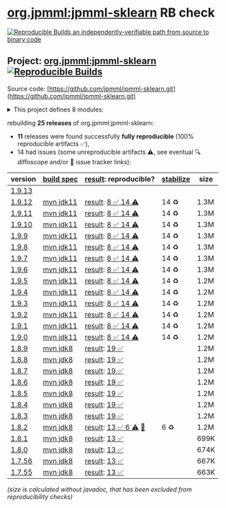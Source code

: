 [org.jpmml:jpmml-sklearn](https://central.sonatype.com/artifact/org.jpmml/jpmml-sklearn/versions) RB check
=======

[![Reproducible Builds](https://reproducible-builds.org/images/logos/rb.svg) an independently-verifiable path from source to binary code](https://reproducible-builds.org/)

## Project: [org.jpmml:jpmml-sklearn](https://central.sonatype.com/artifact/org.jpmml/jpmml-sklearn/versions) [![Reproducible Builds](https://img.shields.io/endpoint?url=https://raw.githubusercontent.com/jvm-repo-rebuild/reproducible-central/master/content/org/jpmml/jpmml-sklearn/badge.json)](https://github.com/jvm-repo-rebuild/reproducible-central/blob/master/content/org/jpmml/jpmml-sklearn/README.md)

Source code: [https://github.com/jpmml/jpmml-sklearn.git](https://github.com/jpmml/jpmml-sklearn.git)

<details><summary>This project defines 8 modules:</summary>

* [org.jpmml:jpmml-sklearn](https://central.sonatype.com/artifact/org.jpmml/jpmml-sklearn/overview)
* [org.jpmml:pmml-sklearn](https://central.sonatype.com/artifact/org.jpmml/pmml-sklearn/overview)
* [org.jpmml:pmml-sklearn-evaluator](https://central.sonatype.com/artifact/org.jpmml/pmml-sklearn-evaluator/overview)
* [org.jpmml:pmml-sklearn-extension](https://central.sonatype.com/artifact/org.jpmml/pmml-sklearn-extension/overview)
* [org.jpmml:pmml-sklearn-h2o](https://central.sonatype.com/artifact/org.jpmml/pmml-sklearn-h2o/overview)
* [org.jpmml:pmml-sklearn-lightgbm](https://central.sonatype.com/artifact/org.jpmml/pmml-sklearn-lightgbm/overview)
* [org.jpmml:pmml-sklearn-statsmodels](https://central.sonatype.com/artifact/org.jpmml/pmml-sklearn-statsmodels/overview)
* [org.jpmml:pmml-sklearn-xgboost](https://central.sonatype.com/artifact/org.jpmml/pmml-sklearn-xgboost/overview)
</details>

rebuilding **25 releases** of org.jpmml:jpmml-sklearn:
- **11** releases were found successfully **fully reproducible** (100% reproducible artifacts :white_check_mark:),
- 14 had issues (some unreproducible artifacts :warning:, see eventual :mag: diffoscope and/or :memo: issue tracker links):

| version | [build spec](/BUILDSPEC.md) | [result](https://reproducible-builds.org/docs/jvm/): reproducible? | [stabilize](https://github.com/google/oss-rebuild/blob/main/cmd/stabilize/README.md) | size |
| -- | --------- | ------ | ------ | -- |
| [1.9.13](https://central.sonatype.com/artifact/org.jpmml/jpmml-sklearn/1.9.13/pom) | | | |
| [1.9.12](https://central.sonatype.com/artifact/org.jpmml/jpmml-sklearn/1.9.12/pom) | [mvn jdk11](jpmml-sklearn-1.9.12.buildspec) | [result](jpmml-sklearn-1.9.12.buildinfo): [8 :white_check_mark:  14 :warning:](jpmml-sklearn-1.9.12.buildcompare) | 14 :recycle: | 1.3M |
| [1.9.11](https://central.sonatype.com/artifact/org.jpmml/jpmml-sklearn/1.9.11/pom) | [mvn jdk11](jpmml-sklearn-1.9.11.buildspec) | [result](jpmml-sklearn-1.9.11.buildinfo): [8 :white_check_mark:  14 :warning:](jpmml-sklearn-1.9.11.buildcompare) | 14 :recycle: | 1.3M |
| [1.9.10](https://central.sonatype.com/artifact/org.jpmml/jpmml-sklearn/1.9.10/pom) | [mvn jdk11](jpmml-sklearn-1.9.10.buildspec) | [result](jpmml-sklearn-1.9.10.buildinfo): [8 :white_check_mark:  14 :warning:](jpmml-sklearn-1.9.10.buildcompare) | 14 :recycle: | 1.3M |
| [1.9.9](https://central.sonatype.com/artifact/org.jpmml/jpmml-sklearn/1.9.9/pom) | [mvn jdk11](jpmml-sklearn-1.9.9.buildspec) | [result](jpmml-sklearn-1.9.9.buildinfo): [8 :white_check_mark:  14 :warning:](jpmml-sklearn-1.9.9.buildcompare) | 14 :recycle: | 1.3M |
| [1.9.8](https://central.sonatype.com/artifact/org.jpmml/jpmml-sklearn/1.9.8/pom) | [mvn jdk11](jpmml-sklearn-1.9.8.buildspec) | [result](jpmml-sklearn-1.9.8.buildinfo): [8 :white_check_mark:  14 :warning:](jpmml-sklearn-1.9.8.buildcompare) | 14 :recycle: | 1.3M |
| [1.9.7](https://central.sonatype.com/artifact/org.jpmml/jpmml-sklearn/1.9.7/pom) | [mvn jdk11](jpmml-sklearn-1.9.7.buildspec) | [result](jpmml-sklearn-1.9.7.buildinfo): [8 :white_check_mark:  14 :warning:](jpmml-sklearn-1.9.7.buildcompare) | 14 :recycle: | 1.3M |
| [1.9.6](https://central.sonatype.com/artifact/org.jpmml/jpmml-sklearn/1.9.6/pom) | [mvn jdk11](jpmml-sklearn-1.9.6.buildspec) | [result](jpmml-sklearn-1.9.6.buildinfo): [8 :white_check_mark:  14 :warning:](jpmml-sklearn-1.9.6.buildcompare) | 14 :recycle: | 1.3M |
| [1.9.5](https://central.sonatype.com/artifact/org.jpmml/jpmml-sklearn/1.9.5/pom) | [mvn jdk11](jpmml-sklearn-1.9.5.buildspec) | [result](jpmml-sklearn-1.9.5.buildinfo): [8 :white_check_mark:  14 :warning:](jpmml-sklearn-1.9.5.buildcompare) | 14 :recycle: | 1.2M |
| [1.9.4](https://central.sonatype.com/artifact/org.jpmml/jpmml-sklearn/1.9.4/pom) | [mvn jdk11](jpmml-sklearn-1.9.4.buildspec) | [result](jpmml-sklearn-1.9.4.buildinfo): [8 :white_check_mark:  14 :warning:](jpmml-sklearn-1.9.4.buildcompare) | 14 :recycle: | 1.2M |
| [1.9.3](https://central.sonatype.com/artifact/org.jpmml/jpmml-sklearn/1.9.3/pom) | [mvn jdk11](jpmml-sklearn-1.9.3.buildspec) | [result](jpmml-sklearn-1.9.3.buildinfo): [8 :white_check_mark:  14 :warning:](jpmml-sklearn-1.9.3.buildcompare) | 14 :recycle: | 1.2M |
| [1.9.2](https://central.sonatype.com/artifact/org.jpmml/jpmml-sklearn/1.9.2/pom) | [mvn jdk11](jpmml-sklearn-1.9.2.buildspec) | [result](jpmml-sklearn-1.9.2.buildinfo): [8 :white_check_mark:  14 :warning:](jpmml-sklearn-1.9.2.buildcompare) | 14 :recycle: | 1.2M |
| [1.9.1](https://central.sonatype.com/artifact/org.jpmml/jpmml-sklearn/1.9.1/pom) | [mvn jdk11](jpmml-sklearn-1.9.1.buildspec) | [result](jpmml-sklearn-1.9.1.buildinfo): [8 :white_check_mark:  14 :warning:](jpmml-sklearn-1.9.1.buildcompare) | 14 :recycle: | 1.2M |
| [1.9.0](https://central.sonatype.com/artifact/org.jpmml/jpmml-sklearn/1.9.0/pom) | [mvn jdk11](jpmml-sklearn-1.9.0.buildspec) | [result](jpmml-sklearn-1.9.0.buildinfo): [8 :white_check_mark:  14 :warning:](jpmml-sklearn-1.9.0.buildcompare) | 14 :recycle: | 1.2M |
| [1.8.9](https://central.sonatype.com/artifact/org.jpmml/jpmml-sklearn/1.8.9/pom) | [mvn jdk8](jpmml-sklearn-1.8.9.buildspec) | [result](jpmml-sklearn-1.8.9.buildinfo): [19 :white_check_mark: ](jpmml-sklearn-1.8.9.buildcompare) | | 1.2M |
| [1.8.8](https://central.sonatype.com/artifact/org.jpmml/jpmml-sklearn/1.8.8/pom) | [mvn jdk8](jpmml-sklearn-1.8.8.buildspec) | [result](jpmml-sklearn-1.8.8.buildinfo): [19 :white_check_mark: ](jpmml-sklearn-1.8.8.buildcompare) | | 1.2M |
| [1.8.7](https://central.sonatype.com/artifact/org.jpmml/jpmml-sklearn/1.8.7/pom) | [mvn jdk8](jpmml-sklearn-1.8.7.buildspec) | [result](jpmml-sklearn-1.8.7.buildinfo): [19 :white_check_mark: ](jpmml-sklearn-1.8.7.buildcompare) | | 1.2M |
| [1.8.6](https://central.sonatype.com/artifact/org.jpmml/jpmml-sklearn/1.8.6/pom) | [mvn jdk8](jpmml-sklearn-1.8.6.buildspec) | [result](jpmml-sklearn-1.8.6.buildinfo): [19 :white_check_mark: ](jpmml-sklearn-1.8.6.buildcompare) | | 1.2M |
| [1.8.5](https://central.sonatype.com/artifact/org.jpmml/jpmml-sklearn/1.8.5/pom) | [mvn jdk8](jpmml-sklearn-1.8.5.buildspec) | [result](jpmml-sklearn-1.8.5.buildinfo): [19 :white_check_mark: ](jpmml-sklearn-1.8.5.buildcompare) | | 1.2M |
| [1.8.4](https://central.sonatype.com/artifact/org.jpmml/jpmml-sklearn/1.8.4/pom) | [mvn jdk8](jpmml-sklearn-1.8.4.buildspec) | [result](jpmml-sklearn-1.8.4.buildinfo): [19 :white_check_mark: ](jpmml-sklearn-1.8.4.buildcompare) | | 1.2M |
| [1.8.3](https://central.sonatype.com/artifact/org.jpmml/jpmml-sklearn/1.8.3/pom) | [mvn jdk8](jpmml-sklearn-1.8.3.buildspec) | [result](jpmml-sklearn-1.8.3.buildinfo): [19 :white_check_mark: ](jpmml-sklearn-1.8.3.buildcompare) | | 1.2M |
| [1.8.2](https://central.sonatype.com/artifact/org.jpmml/jpmml-sklearn/1.8.2/pom) | [mvn jdk8](jpmml-sklearn-1.8.2.buildspec) | [result](jpmml-sklearn-1.8.2.buildinfo): [13 :white_check_mark:  6 :warning:](jpmml-sklearn-1.8.2.buildcompare) [:memo:](https://github.com/jpmml/jpmml-sklearn/pull/199) | 6 :recycle: | 1.2M |
| [1.8.1](https://central.sonatype.com/artifact/org.jpmml/jpmml-sklearn/1.8.1/pom) | [mvn jdk8](jpmml-sklearn-1.8.1.buildspec) | [result](jpmml-sklearn-1.8.1.buildinfo): [13 :white_check_mark: ](jpmml-sklearn-1.8.1.buildcompare) | | 699K |
| [1.8.0](https://central.sonatype.com/artifact/org.jpmml/jpmml-sklearn/1.8.0/pom) | [mvn jdk8](jpmml-sklearn-1.8.0.buildspec) | [result](jpmml-sklearn-1.8.0.buildinfo): [13 :white_check_mark: ](jpmml-sklearn-1.8.0.buildcompare) | | 674K |
| [1.7.56](https://central.sonatype.com/artifact/org.jpmml/jpmml-sklearn/1.7.56/pom) | [mvn jdk8](jpmml-sklearn-1.7.56.buildspec) | [result](jpmml-sklearn-1.7.56.buildinfo): [13 :white_check_mark: ](jpmml-sklearn-1.7.56.buildcompare) | | 667K |
| [1.7.55](https://central.sonatype.com/artifact/org.jpmml/jpmml-sklearn/1.7.55/pom) | [mvn jdk8](jpmml-sklearn-1.7.55.buildspec) | [result](jpmml-sklearn-1.7.55.buildinfo): [13 :white_check_mark: ](jpmml-sklearn-1.7.55.buildcompare) | | 663K |

<i>(size is calculated without javadoc, that has been excluded from reproducibility checks)</i>
